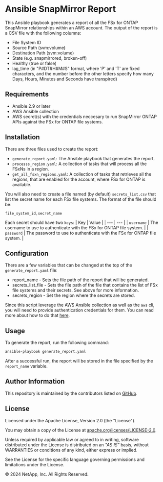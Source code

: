 # Ansible SnapMirror Report
This Ansible playbook generates a report of all the FSx for ONTAP SnapMirror relationships within an AWS account.
The output of the report is a CSV file with the following columns:
- File System ID
- Source Path (svm:volume)
- Destination Path (svm:volume)
- State (e.g. snapmirrored, broken-off)
- Healthy (true or false)
- lag\_time (in "P#DT#H#M#S" format, where 'P' and 'T' are fixed characters, and the number before the other letters specify how many Days, Hours, Minutes and Seconds have transpired)

## Requirements
- Ansible 2.9 or later
- AWS Ansible collection
- AWS secret(s) with the credentials neccesary to run SnapMirror ONTAP APIs against the FSx for ONTAP file systems.

## Installation
There are three files used to create the report:
- `generate_report.yaml`: The Ansible playbook that generates the report.
- `processs_region.yaml`: A collection of tasks that will process all the FSxNs in a region.
- `get_all_fsxn_regions.yaml`: A collection of tasks that retrieves all the regions, that are enabled for the account, where FSx for ONTAP is available.

You will also need to create a file named (by default) `secrets_list.csv` that list the secret name for each FSx file systems.
The format of the file should be:
```
file_system_id,secret_name
```
Each secret should have two `keys`:
| Key | Value |
| --- | --- |
| `username` | The username to use to authenticate with the FSx for ONTAP file system. |
| `password` | The password to use to authenticate with the FSx for ONTAP file system. |

## Configuration
There are a few variables that can be changed at the top of the `generate_report.yaml` file:
- report\_name - Sets the file path of the report that will be generated. 
- secrets\_list\_file - Sets the file path of the file that contains the list of FSx file systems and their secrets. See above for more information.
- secrets\_region - Set the region where the secrets are stored.

Since this script leverage the AWS Ansible collection as well as the `aws` cli, you will need to provide authentication credentials for them.
You can read more about how to do that [here](https://docs.ansible.com/ansible/latest/collections/amazon/aws/docsite/aws_ec2_guide.html#authentication).

## Usage
To generate the report, run the following command:
```bash
ansible-playbook generate_report.yaml
```
After a successful run, the report will be stored in the file specified by the `report_name` variable.

## Author Information

This repository is maintained by the contributors listed on [GitHub](https://github.com/NetApp/FSx-ONTAP-samples-scripts/graphs/contributors).

## License

Licensed under the Apache License, Version 2.0 (the "License").

You may obtain a copy of the License at [apache.org/licenses/LICENSE-2.0](http://www.apache.org/licenses/LICENSE-2.0).

Unless required by applicable law or agreed to in writing, software distributed under the License is distributed on an _"AS IS"_ basis, without WARRANTIES or conditions of any kind, either express or implied.

See the License for the specific language governing permissions and limitations under the License.

© 2024 NetApp, Inc. All Rights Reserved.
